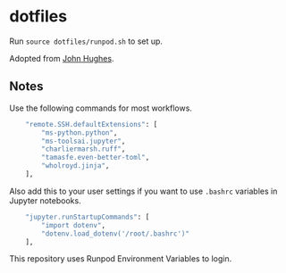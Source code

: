 # dotfiles

Run `source dotfiles/runpod.sh` to set up.

Adopted from [John Hughes](https://github.com/jplhughes/dotfiles/tree/master).

## Notes

Use the following commands for most workflows.

```bash
    "remote.SSH.defaultExtensions": [
        "ms-python.python",
        "ms-toolsai.jupyter",
        "charliermarsh.ruff",
        "tamasfe.even-better-toml",
        "wholroyd.jinja",
    ],
```

Also add this to your user settings if you want to use `.bashrc` variables in Jupyter notebooks.

```bash
    "jupyter.runStartupCommands": [
        "import dotenv",
        "dotenv.load_dotenv('/root/.bashrc')"
    ],
```

This repository uses Runpod Environment Variables to login.